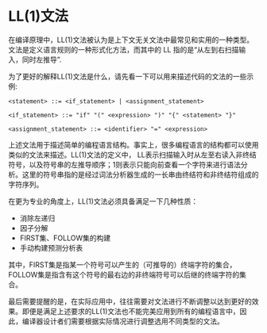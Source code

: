 # LL(1)文法

在编译原理中，LL(1)文法被认为是上下文无关文法中最常见和实用的一种类型。文法是定义语言规则的一种形式化方法，而其中的 LL 指的是“从左到右扫描输入，同时左推导”. 

为了更好的解释LL(1)文法是什么，请先看一下可以用来描述代码的文法的一些示例:

```
<statement> ::= <if_statement> | <assignment_statement>

<if_statement> ::= "if" "(" <expression> ")" "{" <statement> "}" 

<assignment_statement> ::= <identifier> "=" <expression>
```

上述文法用于描述简单的编程语言结构。事实上，很多编程语言的结构都可以使用类似的文法来描述。LL(1)文法的定义中， LL表示扫描输入时从左至右读入非终结符号，以及符号串的左推导顺序；1则表示只能向前查看一个字符来进行语法分析。这里的符号串指的是经过词法分析器生成的一长串由终结符和非终结符组成的字符序列。

在更为专业的角度上，LL(1)文法必须具备满足一下几种性质：
- 消除左递归
- 因子分解
- FIRST集、FOLLOW集的构建
- 手动构建预测分析表

其中，FIRST集是指某一个符号可以产生的（可推导的）终端字符的集合，FOLLOW集是指含有这个符号的最右边的非终端符号可以后继的终端字符的集合。

最后需要提醒的是，在实际应用中，往往需要对文法进行不断调整以达到更好的效果。即便是满足上述要求的LL(1)文法也不能完美应用到所有的编程语言中，因此，编译器设计者们需要根据实际情况进行调整选用不同类型的文法。